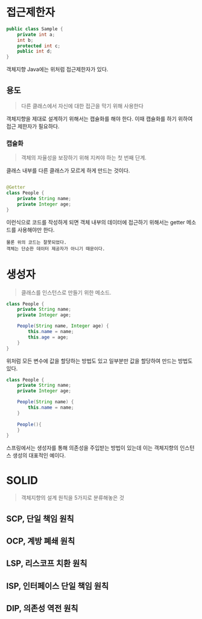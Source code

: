# 접근제한자

```java
public class Sample {
    private int a;
    int b;
    protected int c;
    public int d;
}
```

객체지향 Java에는 위처럼 접근제한자가 있다.

## 용도

> 다른 클래스에서 자신에 대한 접근을 막기 위해 사용한다

객체지향을 제대로 설계하기 위해서는 캡슐화를 해야 한다. 이때 캡슐화를 하기 위하여 접근 제한자가 필요하다.

### 캡슐화

> 객체의 자율성을 보장하기 위해 지켜야 하는 첫 번째 단계.

클래스 내부를 다른 클래스가 모르게 하게 만드는 것이다.

```java

@Getter
class People {
    private String name;
    private Integer age;
}
```

이런식으로 코드를 작성하게 되면 객체 내부의 데이터에 접근하기 위해서는 getter 메소드를 사용해야만 한다.

```
물론 위의 코드는 잘못되었다.
객체는 단순한 데이터 제공자가 아니기 때문이다.
```

# 생성자

> 클래스를 인스턴스로 만들기 위한 메소드.

```java
class People {
    private String name;
    private Integer age;

    People(String name, Integer age) {
        this.name = name;
        this.age = age;
    }
}
```
위처럼 모든 변수에 값을 할당하는 방법도 있고 일부분만 값을 할당하여 만드는 방법도 있다.
```java
class People {
    private String name;
    private Integer age;

    People(String name) {
        this.name = name;
    }
    
    People(){
    }
}
```
스프링에서는 생성자를 통해 의존성을 주입받는 방법이 있는데 이는 객체지향의 인스턴스 생성의 대표적인 예이다.

# SOLID
> 객체지향의 설계 원칙을 5가지로 분류해놓은 것

## SCP, 단일 책임 원칙
## OCP, 계방 폐쇄 원칙
## LSP, 리스코프 치환 원칙
## ISP, 인터페이스 단일 책임 원칙
## DIP, 의존성 역전 원칙